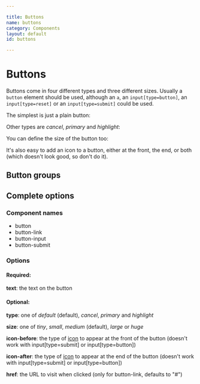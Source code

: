 ```yaml
---

title: Buttons
name: buttons
category: Components
layout: default
id: buttons

---
```


# Buttons

Buttons come in four different types and three different sizes. Usually a `button` element should be used, although an `a`, an `input[type=button]`, an `input[type=reset]` or an `input[type=submit]` could be used.

The simplest is just a plain button:

<script>
component("button", { "text": "Click me" }, true);
component("button-link", { "text": "Go here", "href": "http://google.com" }, true);
component("button-input", { "text": "Send" }, true);
component("button-reset", { "text": "Reset" }, true);
component("button-submit", { "text": "Submit" }, true);
</script>

Other types are _cancel_, _primary_ and _highlight_:

<script>
component("button", { "text": "Cancel", "type": "cancel" }, true);
component("button", { "text": "Click this!", "type": "primary" }, true);
component("button", { "text": "Or this", "type": "highlight" }, true);
</script>

You can define the size of the button too:

<script>
component("button", { "text": "Tiny button", "size": "tiny" }, true);
component("button", { "text": "Small button", "size": "small" }, true);
component("button", { "text": "Medium button", "size": "medium" }, true);
component("button", { "text": "Large button", "size": "large" }, true);
component("button", { "text": "Huge button", "size": "huge" }, true);
</script>

It's also easy to add an icon to a button, either at the front, the end, or both (which doesn't look good, so don't do it).

<script>
component("button", { "text": "Help", "icon-before": "help" }, true);
component("button", { "text": "Info", "icon-after": "info" }, true);
component("button", { "text": "Please don't", "icon-before": "mobile", "icon-after": "tick" }, true);
</script>

## Button groups

## Complete options

### Component names

* button
* button-link
* button-input
* button-submit

### Options

#### Required:
**text**: the text on the button

#### Optional:

**type**: one of _default_ (default), _cancel_, _primary_ and _highlight_

**size**: one of _tiny_, _small_, _medium_ (default), _large_ or _huge_

**icon-before**: the type of [icon](icons) to appear at the front of the button (doesn't work with input[type=submit] or input[type=button])

**icon-after**: the type of [icon](icons) to appear at the end of the button (doesn't work with input[type=submit] or input[type=button])

**href**: the URL to visit when clicked (only for button-link, defaults to "#")

